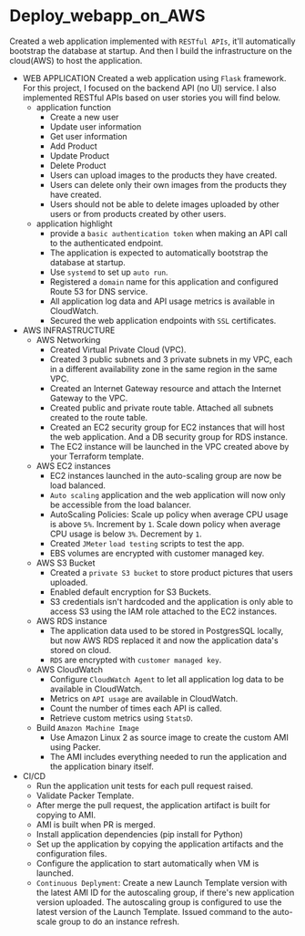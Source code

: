 # Deploy_webapp_on_AWS
Created a web application implemented with `RESTful APIs`, it'll automatically bootstrap the database at startup. And then I build the infrastructure on the cloud(AWS) to host the application.
* WEB APPLICATION
  Created a web application using `Flask` framework. For this project, I focused on the backend API (no UI) service. I also implemented RESTful APIs based on user stories you will find below.
  - application function
    * Create a new user
    * Update user information
    * Get user information
    * Add Product
    * Update Product
    * Delete Product
    * Users can upload images to the products they have created.
    * Users can delete only their own images from the products they have created.
    * Users should not be able to delete images uploaded by other users or from products created by other users.
  - application highlight
    * provide a `basic authentication token` when making an API call to the authenticated endpoint.
    * The application is expected to automatically bootstrap the database at startup.
    * Use `systemd` to set up `auto run`.
    * Registered a `domain` name for this application and configured Route 53 for DNS service.
    * All application log data and API usage metrics is available in CloudWatch.
    * Secured the web application endpoints with `SSL` certificates.
* AWS INFRASTRUCTURE
  - AWS Networking
    * Created Virtual Private Cloud (VPC).
    * Created 3 public subnets and 3 private subnets in my VPC, each in a different availability zone in the same region in the same VPC.
    * Created an Internet Gateway resource and attach the Internet Gateway to the VPC.
    * Created public and private route table. Attached all subnets created to the route table.
    * Created an EC2 security group for EC2 instances that will host the web application. And a DB security group for RDS instance.
    * The EC2 instance will be launched in the VPC created above by your Terraform template.
  - AWS EC2 instances
    * EC2 instances launched in the auto-scaling group are now be load balanced.
    * `Auto scaling` application and the web application will now only be accessible from the load balancer.
    * AutoScaling Policies: Scale up policy when average CPU usage is above `5%`. Increment by `1`. Scale down policy when average CPU usage is below `3%`. Decrement by `1`.
    * Created `JMeter` `load testing` scripts to test the app.
    * EBS volumes are encrypted with customer managed key.
  - AWS S3 Bucket
    * Created a `private S3 bucket` to store product pictures that users uploaded.
    * Enabled default encryption for S3 Buckets.
    * S3 credentials isn't hardcoded and the application is only able to access S3 using the IAM role attached to the EC2 instances.
  - AWS RDS instance
    * The application data used to be stored in PostgresSQL locally, but now AWS RDS replaced it and now the application data's stored on cloud.
    * `RDS` are encrypted with `customer managed key`.
  - AWS CloudWatch
    * Configure `CloudWatch Agent` to let all application log data to be available in CloudWatch.
    * Metrics on `API usage` are available in CloudWatch.
    * Count the number of times each API is called.
    * Retrieve custom metrics using `StatsD`.
  - Build `Amazon Machine Image`
    * Use Amazon Linux 2 as source image to create the custom AMI using Packer.
    * The AMI includes everything needed to run the application and the application binary itself.
* CI/CD
  - Run the application unit tests for each pull request raised.
  - Validate Packer Template.
  - After merge the pull request, the application artifact is built for copying to AMI.
  - AMI is built when PR is merged.
  - Install application dependencies (pip install for Python)
  - Set up the application by copying the application artifacts and the configuration files.
  - Configure the application to start automatically when VM is launched.
  - `Continuous Deplyment`: Create a new Launch Template version with the latest AMI ID for the autoscaling group, if there's new application version uploaded. The autoscaling group is configured to use the latest version of the Launch Template. Issued command to the auto-scale group to do an instance refresh.